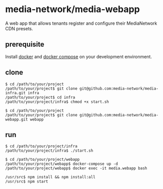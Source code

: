 # media-network/media-webapp
A web app that allows tenants register and configure their MediaNetwork CDN presets.

## prerequisite
Install [docker](https://docs.docker.com/install/) and [docker compose](https://docs.docker.com/compose/install/) on your development environment.

## clone
```
$ cd /path/to/your/project
/path/to/your/project$ git clone git@github.com:media-network/media-infra.git infra
/path/to/your/project$ cd infra
/path/to/your/project/infra$ chmod +x start.sh

$ cd /path/to/your/project
/path/to/your/project$ git clone git@github.com:media-network/media-webapp.git webapp
```

## run
```
$ cd /path/to/your/project/infra
/path/to/your/project/infra$ ./start.sh

$ cd /path/to/your/project/webapp
/path/to/your/project/webapp$ docker-compose up -d
/path/to/your/project/webapp$ docker exec -it media.webapp bash

/usr/src$ npm install && npm install:all
/usr/src$ npm start
```
